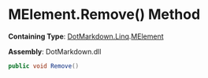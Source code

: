 # MElement\.Remove\(\) Method

**Containing Type**: [DotMarkdown.Linq](../../README.md)\.[MElement](../README.md)

**Assembly**: DotMarkdown\.dll

```csharp
public void Remove()
```

